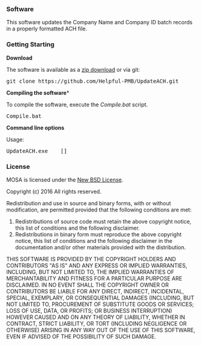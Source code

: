 ### Software

This software updates the Company Name and Company ID batch records in a properly formatted ACH file.

### Getting Starting

**Download**

The software is available as a [zip download](https://github.com/Helpful-PMB/UpdateACH/archive/master.zip) or via git:

<pre>
git clone https://github.com/Helpful-PMB/UpdateACH.git
</pre>

**Compiling the software***

To compile the software, execute the *Compile.bat* script.

<pre>
Compile.bat
</pre>

**Command line options**

Usage: 

<pre>
UpdateACH.exe <Source File> <New Company ID> <New Company Name> [<Destination File>]
</pre>

### License

MOSA is licensed under the [New BSD License](http://en.wikipedia.org/wiki/New_BSD).

Copyright (c) 2016
All rights reserved.

Redistribution and use in source and binary forms, with or without
modification, are permitted provided that the following conditions are met:

1. Redistributions of source code must retain the above copyright notice, this
   list of conditions and the following disclaimer.
2. Redistributions in binary form must reproduce the above copyright notice,
   this list of conditions and the following disclaimer in the documentation
   and/or other materials provided with the distribution.

THIS SOFTWARE IS PROVIDED BY THE COPYRIGHT HOLDERS AND CONTRIBUTORS "AS IS" AND
ANY EXPRESS OR IMPLIED WARRANTIES, INCLUDING, BUT NOT LIMITED TO, THE IMPLIED
WARRANTIES OF MERCHANTABILITY AND FITNESS FOR A PARTICULAR PURPOSE ARE
DISCLAIMED. IN NO EVENT SHALL THE COPYRIGHT OWNER OR CONTRIBUTORS BE LIABLE FOR
ANY DIRECT, INDIRECT, INCIDENTAL, SPECIAL, EXEMPLARY, OR CONSEQUENTIAL DAMAGES
(INCLUDING, BUT NOT LIMITED TO, PROCUREMENT OF SUBSTITUTE GOODS OR SERVICES;
LOSS OF USE, DATA, OR PROFITS; OR BUSINESS INTERRUPTION) HOWEVER CAUSED AND
ON ANY THEORY OF LIABILITY, WHETHER IN CONTRACT, STRICT LIABILITY, OR TORT
(INCLUDING NEGLIGENCE OR OTHERWISE) ARISING IN ANY WAY OUT OF THE USE OF THIS
SOFTWARE, EVEN IF ADVISED OF THE POSSIBILITY OF SUCH DAMAGE.

